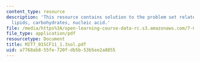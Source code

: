 ```yaml
---
content_type: resource
description: 'This resource contains solution to the problem set related to macromolecules:
  lipids, carbohydrates, nucleic acid.'
file: /media/https%3A/open-learning-course-data-rc.s3.amazonaws.com/7-01sc-fundamentals-of-biology-fall-2011/a7768ab855fe720fdb5b53b5ee2a8855_MIT7_01SCF11_1.3sol.pdf
file_type: application/pdf
resourcetype: Document
title: MIT7_01SCF11_1.3sol.pdf
uid: a7768ab8-55fe-720f-db5b-53b5ee2a8855
---
```


